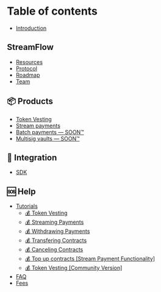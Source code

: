 # Table of contents

* [Introduction](README.md)

## StreamFlow

* [Resources](streamflow/community.md)
* [Protocol](streamflow/timelock-protocol.md)
* [Roadmap](streamflow/roadmap.md)
* [Team](streamflow/team.md)

## 📦 Products

* [Token Vesting](products/token-vesting.md)
* [Stream payments](products/stream-payments.md)
* [Batch payments — SOON™️](products/batch-payments-soon-tm.md)
* [Multisig vaults — SOON™️](products/multisig-vaults-soon-tm.md)

## 🤝 Integration

* [SDK](integration/sdk.md)

## 🆘 Help

* [Tutorials](help/tutorials/README.md)
  * [💰 Token Vesting](help/tutorials/token-vesting.md)
  * [💰 Streaming Payments](help/tutorials/streaming-payments.md)
  * [💰 Withdrawing Payments](help/tutorials/withdrawing-payments.md)
  * [💰 Transfering Contracts](help/tutorials/transfering-contracts.md)
  * [💰 Canceling Contracts](help/tutorials/canceling-contracts.md)
  * [💰 Top up contracts \[Stream Payment Functionality\]](help/tutorials/top-up-contracts-stream-payment-functionality.md)
  * [💰 Token Vesting \[Community Version\]](help/tutorials/token-vesting-1.md)
* [FAQ](help/faq.md)
* [Fees](help/fees.md)

